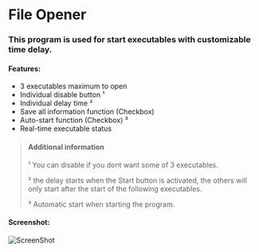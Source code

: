 # File Opener

### This program is used for start executables with customizable time delay.

#### Features:
- 3 executables maximum to open
- Individual disable button ¹
- Individual delay time ²
- Save all information function (Checkbox)
- Auto-start function (Checkbox) ³
- Real-time executable status

> #### Additional information
> ¹ You can disable if you dont want some of 3 executables.
> 
> ² the delay starts when the Start button is activated, the others will only start after the start of the following executables.
> 
> ³ Automatic start when starting the program.

#### Screenshot:
![ScreenShot](https://i.ibb.co/YkFT2jD/screenshot.jpg)
